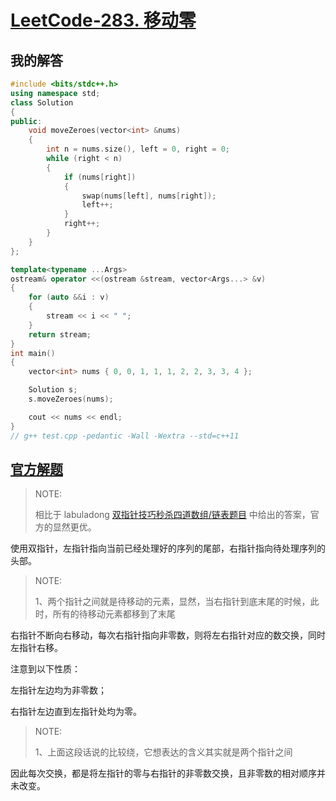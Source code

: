 # [LeetCode-283. 移动零](https://leetcode.cn/problems/move-zeroes/)



## 我的解答



```C++
#include <bits/stdc++.h>
using namespace std;
class Solution
{
public:
	void moveZeroes(vector<int> &nums)
	{
		int n = nums.size(), left = 0, right = 0;
		while (right < n)
		{
			if (nums[right])
			{
				swap(nums[left], nums[right]);
				left++;
			}
			right++;
		}
	}
};

template<typename ...Args>
ostream& operator <<(ostream &stream, vector<Args...> &v)
{
	for (auto &&i : v)
	{
		stream << i << " ";
	}
	return stream;
}
int main()
{
	vector<int> nums { 0, 0, 1, 1, 1, 2, 2, 3, 3, 4 };

	Solution s;
	s.moveZeroes(nums);

	cout << nums << endl;
}
// g++ test.cpp -pedantic -Wall -Wextra --std=c++11

```



## [官方解题](https://leetcode.cn/problems/move-zeroes/solution/yi-dong-ling-by-leetcode-solution/)

> NOTE: 
>
> 相比于 labuladong  [双指针技巧秒杀四道数组/链表题目](https://mp.weixin.qq.com/s/55UPwGL0-Vgdh8wUEPXpMQ) 中给出的答案，官方的显然更优。
>
> 

使用双指针，左指针指向当前已经处理好的序列的尾部，右指针指向待处理序列的头部。

> NOTE: 
>
> 1、两个指针之间就是待移动的元素，显然，当右指针到底末尾的时候，此时，所有的待移动元素都移到了末尾

右指针不断向右移动，每次右指针指向非零数，则将左右指针对应的数交换，同时左指针右移。

注意到以下性质：

左指针左边均为非零数；

右指针左边直到左指针处均为零。

> NOTE: 
>
> 1、上面这段话说的比较绕，它想表达的含义其实就是两个指针之间

因此每次交换，都是将左指针的零与右指针的非零数交换，且非零数的相对顺序并未改变。

